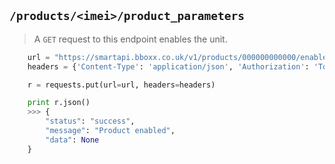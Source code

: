 ## `/products/<imei>/product_parameters`

> A `GET` request to this endpoint enables the unit.

```python
    url = "https://smartapi.bboxx.co.uk/v1/products/000000000000/enable"
    headers = {'Content-Type': 'application/json', 'Authorization': 'Token token=' + A_VALID_TOKEN}

    r = requests.put(url=url, headers=headers)

    print r.json()
    >>> {
        "status": "success", 
        "message": "Product enabled", 
        "data": None
    }
```